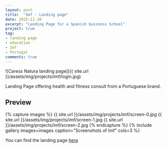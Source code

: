 ```yaml
---
layout: post
title:  "Imf - Landing page"
date: 2015-11-20
excerpt: "Landing Page for a Spanish business School"
project: true
tag:
- landing page 
- education
- Imf
- Portugal
comments: true
---
```


![Caress Natura landing page]({{ site.url }}/assets/img/projects/imf/login.jpg)     
     
Landing Page offering health and fitness consult from a Portuguese brand.

## Preview

{% capture images %}
	{{ site.url }}/assets/img/projects/imf/screen-0.jpg
	{{ site.url }}/assets/img/projects/imf/screen-1.jpg
	{{ site.url }}/assets/img/projects/imf/screen-2.jpg
{% endcapture %}
{% include gallery images=images caption="Screenshots of Imf" cols=3 %}
       
You can find the landing page [here](http://cursos-imf.com/)
